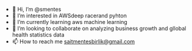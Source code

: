 - 👋 Hi, I’m @smentes
- 👀 I’m interested in AWSdeep racerand pyhton
- 🌱 I’m currently learning aws machine learning
- 💞️ I’m looking to collaborate on analyzing business growth and gllobal health statistics data
- 📫 How to reach me saitmentesbirlik@gmail.com 

<!---
smentes/smentes is a ✨ special ✨ repository because its `README.md` (this file) appears on your GitHub profile.
You can click the Preview link to take a look at your changes.
--->
